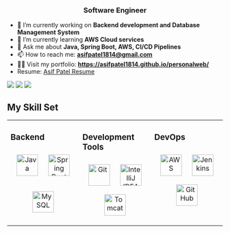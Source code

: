 <h3 align="center">Software Engineer</h3>

- 🔭 I’m currently working on **Backend development and Database Management System**
- 🌱 I’m currently learning **AWS Cloud services**
- 💬 Ask me about **Java, Spring Boot, AWS, CI/CD Pipelines**
- 📫 How to reach me: **asifpatel1814@gmail.com**
- 👨‍💻 Visit my portfolio: **https://asifpatel1814.github.io/personalweb/**
- Resume: [Asif Patel Resume](https://drive.google.com/file/d/1EMGDohQGHjJOejIjknv4FMvLIKZa5j6n/view?usp=sharing)

<div>
  <a href="https://www.linkedin.com/in/asif-patel2002" target="_blank"><img src="https://img.shields.io/badge/LinkedIn-0077B5?style=for-the-badge&logo=linkedin&logoColor=white" target="_blank"></a>
  <a href="https://github.com/asifpatel1814" target="_blank"><img src="https://img.shields.io/badge/GitHub-100000?style=for-the-badge&logo=github&logoColor=white" target="_blank"></a>
  <a href = "mailto:asifpatel1814@gmail.com"><img src="https://img.shields.io/badge/-Gmail-%23333?style=for-the-badge&logo=gmail&logoColor=white" target="_blank"></a>
</div>

## My Skill Set  
<table><tr><td valign="top" width="33%">

### Backend  
<div align="center">  
<a href="https://www.java.com/" target="_blank"><img style="margin: 10px" src="https://profilinator.rishav.dev/skills-assets/java-original-wordmark.svg" alt="Java" height="50" /></a>  
<a href="https://spring.io/projects/spring-boot" target="_blank"><img style="margin: 10px" src="https://profilinator.rishav.dev/skills-assets/springio-icon.svg" alt="Spring Boot" height="50" /></a>  

<a href="https://www.mysql.com/" target="_blank"><img style="margin: 10px" src="https://profilinator.rishav.dev/skills-assets/mysql-original-wordmark.svg" alt="MySQL" height="50" /></a>  
</div>

</td><td valign="top" width="33%">

### Development Tools  
<div align="center">  
<a href="https://git-scm.com/" target="_blank"><img style="margin: 10px" src="https://profilinator.rishav.dev/skills-assets/git-scm-icon.svg" alt="Git" height="50" /></a>  
<a href="https://www.jetbrains.com/idea/" target="_blank"><img style="margin: 10px" src="[https://profilinator.rishav.dev/skills-assets/intellij-idea-original.svg](https://upload.wikimedia.org/wikipedia/commons/thumb/9/9c/IntelliJ_IDEA_Icon.svg/512px-IntelliJ_IDEA_Icon.svg.png?20200803071016)" alt="IntelliJ IDEA" height="50" /></a>  
<a href="https://tomcat.apache.org/" target="_blank"><img style="margin: 10px" src="[https://profilinator.rishav.dev/skills-assets/tomcat.svg](https://upload.wikimedia.org/wikipedia/commons/thumb/f/fe/Apache_Tomcat_logo.svg/640px-Apache_Tomcat_logo.svg.png)" alt="Tomcat" height="50" /></a>  
</div>

</td><td valign="top" width="33%">

### DevOps  
<div align="center">  
<a href="https://aws.amazon.com/" target="_blank"><img style="margin: 10px" src="https://profilinator.rishav.dev/skills-assets/amazonwebservices-original-wordmark.svg" alt="AWS" height="50" /></a>  
<a href="https://www.jenkins.io/" target="_blank"><img style="margin: 10px" src="[https://profilinator.rishav.dev/skills-assets/jenkins-original.svg](https://wiki.jenkins.io/JENKINS/attachments/2916393/57409618.png)" alt="Jenkins" height="50" /></a>  
<a href="https://github.com/" target="_blank"><img style="margin: 10px" src="https://profilinator.rishav.dev/skills-assets/github-original-wordmark.svg" alt="GitHub" height="50" /></a>  
</div>

</td></tr></table>  
